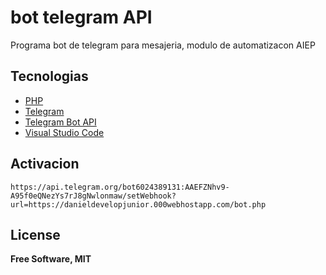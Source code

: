 # bot telegram API

Programa bot de telegram para mesajeria, modulo de automatizacon AIEP

## Tecnologias
- [PHP](https://www.php.net/)
- [Telegram](https://telegram.org/)
- [Telegram Bot API](https://core.telegram.org/bots/api)
- [Visual Studio Code](https://code.visualstudio.com/)


## Activacion

```https://api.telegram.org/bot6024389131:AAEFZNhv9-A95f0eQNezYs7rJ8gNwlonmaw/setWebhook?url=https://danieldevelopjunior.000webhostapp.com/bot.php```


## License

**Free Software, MIT**